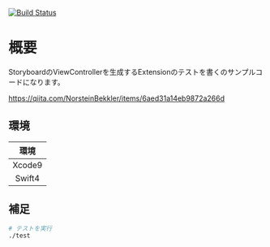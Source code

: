 [![Build Status](https://travis-ci.org/TakkuMattsu/StoryBoardInstantiatableUnittest.svg?branch=master)](https://travis-ci.org/TakkuMattsu/StoryBoardInstantiatableUnittest)
# 概要

StoryboardのViewControllerを生成するExtensionのテストを書くのサンプルコードになります。

https://qiita.com/NorsteinBekkler/items/6aed31a14eb9872a266d

## 環境

| 環境 |
|:---:|
| Xcode9|
| Swift4|


## 補足

```bash
# テストを実行
./test
```
